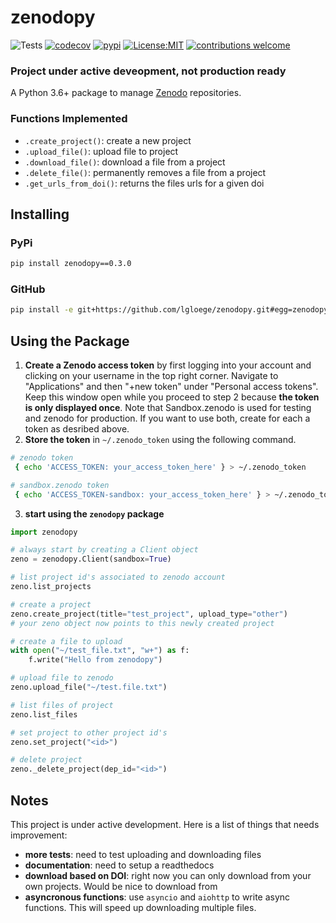 # zenodopy

![Tests](https://github.com/lgloege/zenodopy/actions/workflows/tests.yaml/badge.svg)
[![codecov](https://codecov.io/gh/lgloege/zenodopy/branch/main/graph/badge.svg?token=FVCS71HPHC)](https://codecov.io/gh/lgloege/zenodopy)
[![pypi](https://badgen.net/pypi/v/zenodopy)](https://pypi.org/project/zenodopy)
[![License:MIT](https://img.shields.io/badge/License-MIT-lightgray.svg?style=flt-square)](https://opensource.org/licenses/MIT)
[![contributions welcome](https://img.shields.io/badge/contributions-welcome-brightgreen.svg?style=flat)](https://github.com/lgloege/zenodopy/issues)

### Project under active deveopment, not production ready

A Python 3.6+ package to manage [Zenodo](https://zenodo.org/) repositories.

### Functions Implemented

- `.create_project()`: create a new project
- `.upload_file()`: upload file to project
- `.download_file()`: download a file from a project
- `.delete_file()`: permanently removes a file from a project
- `.get_urls_from_doi()`: returns the files urls for a given doi

Installing
----------

### PyPi

```sh
pip install zenodopy==0.3.0
```

### GitHub

```sh
pip install -e git+https://github.com/lgloege/zenodopy.git#egg=zenodopy
```

Using the Package
-----------------

1. **Create a Zenodo access token** by first logging into your account and clicking on your username in the top right corner. Navigate to "Applications" and then "+new token" under "Personal access tokens".  Keep this window open while you proceed to step 2 because **the token is only displayed once**. Note that Sandbox.zenodo is used for testing and zenodo for production. If you want to use both, create for each a token as desribed above.
2. **Store the token** in `~/.zenodo_token` using the following command.

```sh
# zenodo token
 { echo 'ACCESS_TOKEN: your_access_token_here' } > ~/.zenodo_token

# sandbox.zenodo token
 { echo 'ACCESS_TOKEN-sandbox: your_access_token_here' } > ~/.zenodo_token
```

3. **start using the `zenodopy` package**

```python
import zenodopy

# always start by creating a Client object
zeno = zenodopy.Client(sandbox=True)

# list project id's associated to zenodo account
zeno.list_projects

# create a project
zeno.create_project(title="test_project", upload_type="other")
# your zeno object now points to this newly created project

# create a file to upload
with open("~/test_file.txt", "w+") as f:
    f.write("Hello from zenodopy")

# upload file to zenodo
zeno.upload_file("~/test.file.txt")

# list files of project
zeno.list_files

# set project to other project id's
zeno.set_project("<id>")

# delete project
zeno._delete_project(dep_id="<id>")
```

Notes
-----

This project is under active development. Here is a list of things that needs improvement:

- **more tests**: need to test uploading and downloading files
- **documentation**: need to setup a readthedocs
- **download based on DOI**: right now you can only download from your own projects. Would be nice to download from
- **asyncronous functions**: use `asyncio` and `aiohttp` to write async functions. This will speed up downloading multiple files.
